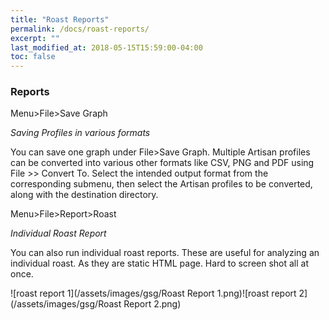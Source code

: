```yaml
---
title: "Roast Reports"
permalink: /docs/roast-reports/
excerpt: ""
last_modified_at: 2018-05-15T15:59:00-04:00
toc: false
---
```

### Reports

Menu>File>Save Graph

*Saving Profiles in various formats*

You can save one graph under File>Save Graph.  Multiple Artisan profiles can be converted into various other formats like CSV, PNG and PDF using File >> Convert To. Select the intended output format from the corresponding submenu, then select the Artisan profiles to be converted, along with the destination directory.   

Menu>File>Report>Roast

*Individual Roast Report*

You can also run individual roast reports.  These are useful for analyzing an individual roast.  As they are static HTML page.  Hard to screen shot all at once.  

![roast report 1](/assets/images/gsg/Roast Report 1.png)![roast report 2](/assets/images/gsg/Roast Report 2.png)
